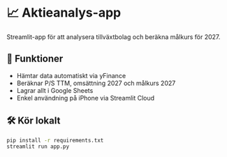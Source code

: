 # 📈 Aktieanalys-app

Streamlit-app för att analysera tillväxtbolag och beräkna målkurs för 2027.

## 🚀 Funktioner
- Hämtar data automatiskt via yFinance
- Beräknar P/S TTM, omsättning 2027 och målkurs 2027
- Lagrar allt i Google Sheets
- Enkel användning på iPhone via Streamlit Cloud

## 🛠️ Kör lokalt
```bash
pip install -r requirements.txt
streamlit run app.py
